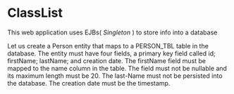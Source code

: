 # ClassList
 This web application uses EJBs( <em> Singleton </em> ) to store info into a database
 
 Let us create a Person entity that maps to a PERSON_TBL table in the database. 
 The entity must have four fields, a primary key field called id; firstName; lastName; and creation date. 
 The firstName field must be mapped to the name column in the table. 
 The field must not be nullable and its maximum length must be 20. 
 The last-Name must not be persisted into the database.
 The creation date must be the timestamp.